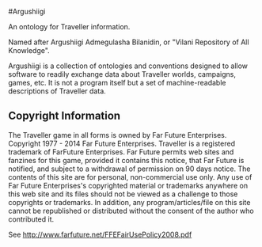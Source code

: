 #Argushiigi

An ontology for Traveller information.

Named after Argushiigi Admegulasha Bilanidin, or "Vilani Repository of All Knowledge".

Argushiigi is a collection of ontologies and conventions designed to allow software to readily exchange data about Traveller worlds, campaigns, games, etc. It is not a program itself but a set of machine-readable descriptions of Traveller data.

## Copyright Information

The Traveller game in all forms is owned by Far Future Enterprises. Copyright 1977 - 2014 Far Future Enterprises. Traveller is a registered trademark of FarFuture Enterprises. Far Future permits web sites and fanzines for this game, provided it contains this notice, that Far Future is notified, and subject to a withdrawal of permission on 90 days notice. The contents of this site are for personal, non-commercial use only. Any use of Far Future Enterprises's copyrighted material or trademarks anywhere on this web site and its files should not be viewed as a challenge to those copyrights or trademarks. In addition, any program/articles/file on this site cannot be republished or distributed without the consent of the author who contributed it.

See http://www.farfuture.net/FFEFairUsePolicy2008.pdf
